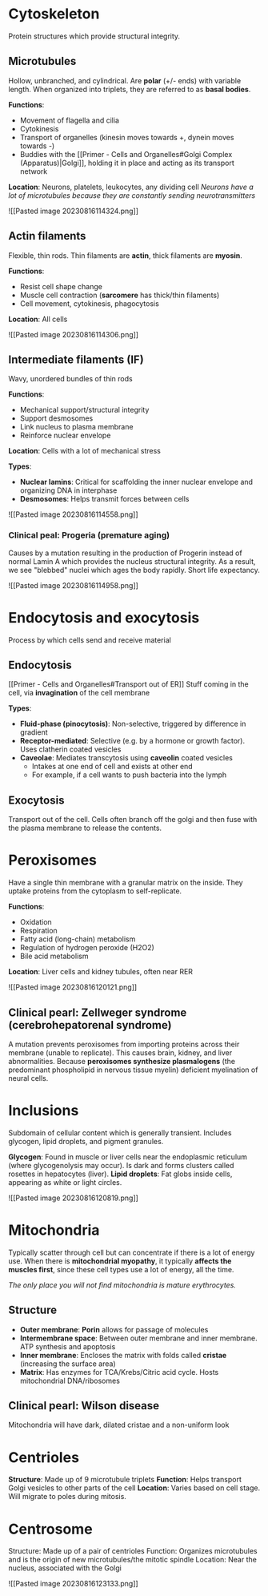 # Cytoskeleton
Protein structures which provide structural integrity.
## Microtubules
Hollow, unbranched, and cylindrical. Are **polar** (+/- ends) with variable length. When organized into triplets, they are referred to as **basal bodies**.

**Functions**:
- Movement of flagella and cilia
- Cytokinesis
- Transport of organelles (kinesin moves towards +, dynein moves towards -)
- Buddies with the [[Primer - Cells and Organelles#Golgi Complex (Apparatus)|Golgi]], holding it in place and acting as its transport network

**Location**: Neurons, platelets, leukocytes, any dividing cell
*Neurons have a lot of microtubules because they are constantly sending neurotransmitters*

![[Pasted image 20230816114324.png]]
## Actin filaments
Flexible, thin rods. Thin filaments are **actin**, thick filaments are **myosin**.

**Functions**:
- Resist cell shape change
- Muscle cell contraction (**sarcomere** has thick/thin filaments)
- Cell movement, cytokinesis, phagocytosis

**Location**: All cells

![[Pasted image 20230816114306.png]]
## Intermediate filaments (IF)
Wavy, unordered bundles of thin rods

**Functions**:
- Mechanical support/structural integrity
- Support desmosomes
- Link nucleus to plasma membrane
- Reinforce nuclear envelope

**Location**: Cells with a lot of mechanical stress

**Types**:
- **Nuclear lamins**: Critical for scaffolding the inner nuclear envelope and organizing DNA in interphase
- **Desmosomes**: Helps transmit forces between cells

![[Pasted image 20230816114558.png]]

### Clinical peal: Progeria (premature aging)
Causes by a mutation resulting in the production of Progerin instead of normal Lamin A which provides the nucleus structural integrity. As a result, we see "blebbed" nuclei which ages the body rapidly. Short life expectancy.

![[Pasted image 20230816114958.png]]
# Endocytosis and exocytosis
Process by which cells send and receive material
## Endocytosis
[[Primer - Cells and Organelles#Transport out of ER]]
Stuff coming in the cell, via **invagination** of the cell membrane

**Types**:
- **Fluid-phase (pinocytosis)**: Non-selective, triggered by difference in gradient
- **Receptor-mediated**: Selective (e.g. by a hormone or growth factor). Uses clatherin coated vesicles
- **Caveolae**: Mediates transcytosis using **caveolin** coated vesicles
	- Intakes at one end of cell and exists at other end
	- For example, if a cell wants to push bacteria into the lymph
## Exocytosis
Transport out of the cell. Cells often branch off the golgi and then fuse with the plasma membrane to release the contents.
# Peroxisomes
Have a single thin membrane with a granular matrix on the inside. They uptake proteins from the cytoplasm to self-replicate.

**Functions**:
- Oxidation
- Respiration
- Fatty acid (long-chain) metabolism
- Regulation of hydrogen peroxide (H2O2)
- Bile acid metabolism

**Location**: Liver cells and kidney tubules, often near RER

![[Pasted image 20230816120121.png]]
## Clinical pearl: Zellweger syndrome (cerebrohepatorenal syndrome)
A mutation prevents peroxisomes from importing proteins across their membrane (unable to replicate). This causes brain, kidney, and liver abnormalities. Because **peroxisomes synthesize plasmalogens** (the predominant phospholipid in nervous tissue myelin) deficient myelination of neural cells.
# Inclusions
Subdomain of cellular content which is generally transient. Includes glycogen, lipid droplets, and pigment granules.

**Glycogen**: Found in muscle or liver cells near the endoplasmic reticulum (where glycogenolysis may occur). Is dark and forms clusters called rosettes in hepatocytes (liver).
**Lipid droplets**: Fat globs inside cells, appearing as white or light circles.

![[Pasted image 20230816120819.png]]
# Mitochondria
Typically scatter through cell but can concentrate if there is a lot of energy use. When there is **mitochondrial myopathy**, it typically **affects the muscles first**, since these cell types use a lot of energy, all the time.

*The only place you will not find mitochondria is mature erythrocytes.*
## Structure
- **Outer membrane**: **Porin** allows for passage of molecules
- **Intermembrane space**: Between outer membrane and inner membrane. ATP synthesis and apoptosis
- **Inner membrane**: Encloses the matrix with folds called **cristae** (increasing the surface area)
- **Matrix**: Has enzymes for TCA/Krebs/Citric acid cycle. Hosts mitochondrial DNA/ribosomes
## Clinical pearl: Wilson disease
Mitochondria will have dark, dilated cristae and a non-uniform look
# Centrioles
**Structure**: Made up of 9 microtubule triplets
**Function**: Helps transport Golgi vesicles to other parts of the cell
**Location**: Varies based on cell stage. Will migrate to poles during mitosis.
# Centrosome
Structure: Made up of a pair of centrioles
Function: Organizes microtubules and is the origin of new microtubules/the mitotic spindle
Location: Near the nucleus, associated with the Golgi

![[Pasted image 20230816123133.png]]